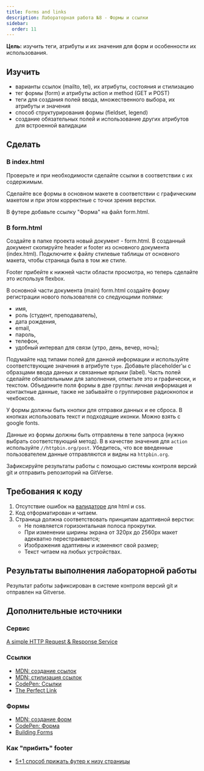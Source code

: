 ```yaml
---
title: Forms and links
description: Лабораторная работа №8 - Формы и ссылки
sidebar:
  order: 11
---
```


**Цель:** изучить теги, атрибуты и их значения для форм и особенности их использования.

## Изучить

- варианты ссылок (mailto, tel), их атрибуты, состояния и стилизацию
- тег формы (form) и атрибуты action и method (GET и POST)
- теги для создания полей ввода, множественного выбора, их атрибуты и значения
- способ структурирования формы (fieldset, legend)
- создание обязательных полей и использование других атрибутов для встроенной валидации

## Сделать

### В index.html

Проверьте и при необходимости сделайте ссылки в соответствии с их содержимым.

Сделайте все формы в основном макете в соответствии с графическим макетом и при этом корректные с точки зрения верстки.

В футере добавьте ссылку "Форма" на файл form.html.

### В form.html

Создайте в папке проекта новый документ - form.html. В созданный документ скопируйте header и footer из основного документа (index.html). Подключите к файлу стилевые таблицы от основного макета, чтобы страница была в том же стиле.

Footer прибейте к нижней части области просмотра, но теперь сделайте это используя flexbox.

В основной части документа (main) form.html создайте форму регистрации нового пользователя со следующими полями:

- имя,
- роль (студент, преподаватель),
- дата рождения,
- email,
- пароль,
- телефон,
- удобный интервал для связи (утро, день, вечер, ночь);

Подумайте над типами полей для данной информации и используйте соответствующие значения в атрибуте `type`. Добавьте placeholder'ы с образцами ввода данных и связанные ярлыки (label). Часть полей сделайте обязательными для заполнения, отметьте это и графически, и текстом. Объедините поля формы в две группы: личная информация и контактные данные, также не забывайте о группировке радиокнопок и чекбоксов.

У формы должны быть кнопки для отправки данных и ее сброса. В кнопках использовать текст и подходящие иконки. Можно взять с google fonts.

Данные из формы должны быть отправлены в теле запроса (нужно выбрать соответствующий метод). В в качестве значения для `action` используйте `//httpbin.org/post`. Убедитесь, что все введенные пользователем данные отправляются и видны на `httpbin.org`.

Зафиксируйте результаты работы с помощью системы контроля версий git и отправить репозиторий на GitVerse.

## Требования к коду

1. Отсутствие ошибок на [валидаторе](https://validator.w3.org/) для html и css.
1. Код отформатирован и читаем.
1. Страница должна соответствовать принципам адаптивной верстки:
   - Не появляется горизонтальная полоса прокрутки.
   - При изменении ширины экрана от 320px до 2560px макет адекватно перестраивается;
   - Изображения адаптивны и изменяют свой размер;
   - Текст читаем на любых устройствах.

## Результаты выполнения лабораторной работы

Результат работы зафиксирован в системе контроля версий git и отправлен на Gitverse.

## Дополнительные источники

### Сервис

[A simple HTTP Request & Response Service](https://httpbin.org/)

### Ссылки

- [MDN: создание ссылок](https://developer.mozilla.org/ru/docs/Learn/HTML/Introduction_to_HTML/Creating_hyperlinks)
- [MDN: стилизация ссылок](https://developer.mozilla.org/ru/docs/Learn/CSS/Styling_text/Styling_links)
- [CodePen: Ссылки](https://codepen.io/slavaver/pen/WNEpwwN)
- [The Perfect Link](https://www.a11y-collective.com/blog/the-perfect-link/)

### Формы

- [MDN: создание форм](https://developer.mozilla.org/ru/docs/Learn/Forms/Your_first_form)
- [CodePen: Форма](https://codepen.io/slavaver/details/rNzyMJV)
- [Building Forms](https://learn.shayhowe.com/html-css/building-forms/)

### Как "прибить" footer

- [5+1 способ прижать футер к низу страницы](https://css-tricks.com/a-clever-sticky-footer-technique/)

